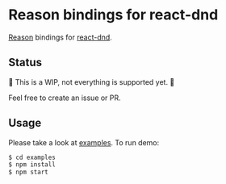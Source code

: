 # Reason bindings for react-dnd

[Reason](https://reasonml.github.io/) bindings for [react-dnd](https://github.com/react-dnd/react-dnd).

## Status

🚧 This is a WIP, not everything is supported yet. 🚧

Feel free to create an issue or PR.

## Usage

Please take a look at [examples](https://github.com/liubko/bs-react-dnd/tree/master/examples).
To run demo:

```sh
$ cd examples
$ npm install
$ npm start
```
